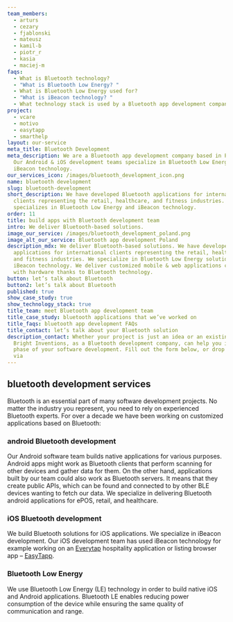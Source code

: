 ```yaml
---
team_members:
  - arturs
  - cezary
  - fjablonski
  - mateusz
  - kamil-b
  - piotr_r
  - kasia
  - maciej-m
faqs:
  - What is Bluetooth technology?
  - "What is Bluetooth Low Energy? "
  - What is Bluetooth Low Energy used for?
  - "What is iBeacon technology? "
  - What technology stack is used by a Bluetooth app development company?
project:
  - vcare
  - motivo
  - easytapp
  - smarthelp
layout: our-service
meta_title: Bluetooth Development
meta_description: We are a Bluetooth app development company based in Poland.
  Our Android & iOS development teams specialize in Bluetooth Low Energy and
  iBeacon technology.
our_services_icon: /images/bluetooth_development_icon.png
name: bluetooth development
slug: bluetooth-development
short_description: We have developed Bluetooth applications for international
  clients representing the retail, healthcare, and fitness industries. Our team
  specializes in Bluetooth Low Energy and iBeacon technology.
order: 11
title: build apps with Bluetooth development team
intro: We deliver Bluetooth-based solutions.
image_our_service: /images/bluetooth_development_poland.png
image_alt_our_service: Bluetooth app development Poland
description_mdx: We deliver Bluetooth-based solutions. We have developed Bluetooth
  applications for international clients representing the retail, healthcare,
  and fitness industries. We specialize in Bluetooth Low Energy solutions and
  iBeacon technology. We deliver customized mobile & web applications connected
  with hardware thanks to Bluetooth technology.
button: let’s talk about Bluetooth
button2: let’s talk about Bluetooth
published: true
show_case_study: true
show_technology_stack: true
title_team: meet Bluetooth app development team
title_case_study: bluetooth applications that we’ve worked on
title_faqs: bluetooth app development FAQs
title_contact: let’s talk about your Bluetooth solution
description_contact: Whether your project is just an idea or an existing system
  Bright Inventions, as a Bluetooth development company, can help you in any
  phase of your software development. Fill out the form below, or drop us a line
  via
---
```

## bluetooth development services

Bluetooth is an essential part of many software development projects. No matter the industry you represent, you need to rely on experienced Bluetooth experts. For over a decade we have been working on customized applications based on Bluetooth:

### android Bluetooth development

Our Android software team builds native applications for various purposes. Android apps might work as Bluetooth clients that perform scanning for other devices and gather data for them. On the other hand, applications built by our team could also work as Bluetooth servers. It means that they create public APIs, which can be found and connected to by other BLE devices wanting to fetch our data. We specialize in delivering Bluetooth android applications for ePOS, retail, and healthcare.

### iOS Bluetooth development

We build Bluetooth solutions for iOS applications. We specialize in iBeacon development. Our iOS development team has used iBeacon technology for example working on an [Everytap](/projects/everytap/) hospitality application or listing browser app – [EasyTapp](/projects/easytapp/).

### Bluetooth Low Energy

We use Bluetooth Low Energy (LE) technology in order to build native iOS and Android applications. Bluetooth LE enables reducing power consumption of the device while ensuring the same quality of communication and range.
